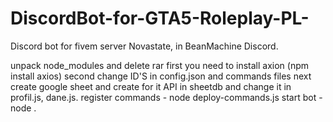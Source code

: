 # DiscordBot-for-GTA5-Roleplay-PL-
Discord bot for fivem server Novastate, in BeanMachine Discord.

unpack node_modules and delete rar
first you need to install axion (npm install axios)
second change ID'S in config.json and commands files
next create google sheet and create for it API in sheetdb and change it in profil.js, dane.js.
register commands - node deploy-commands.js
start bot - node .
